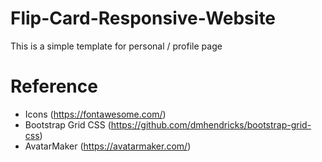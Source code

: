 # Flip-Card-Responsive-Website
This is a simple template for personal / profile page

# Reference
- Icons (https://fontawesome.com/)
- Bootstrap Grid CSS (https://github.com/dmhendricks/bootstrap-grid-css)
- AvatarMaker (https://avatarmaker.com/)
